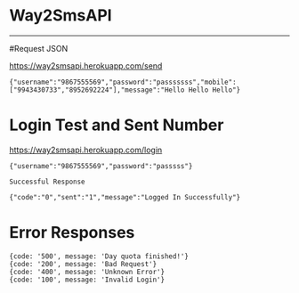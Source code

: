 # **Way2SmsAPI**
---
#Request JSON

https://way2smsapi.herokuapp.com/send

    {"username":"9867555569","password":"passsssss","mobile":["9943430733","8952692224"],"message":"Hello Hello Hello"}
    
# Login Test and Sent Number

https://way2smsapi.herokuapp.com/login

    {"username":"9867555569","password":"passsss"}
    
    Successful Response
    
    {"code":"0","sent":"1","message":"Logged In Successfully"}

# Error Responses

    {code: '500', message: 'Day quota finished!'}
    {code: '200', message: 'Bad Request'}
    {code: '400', message: 'Unknown Error'}
    {code: '100', message: 'Invalid Login'}